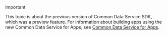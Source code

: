 > [!IMPORTANT]
> This topic is about the previous version of Common Data Service SDK, which was a preview feature. For information about building apps using the new Common Data Service for Apps, see [Common Data Service for Apps](/powerapps/maker/common-data-service/data-platform-intro).
